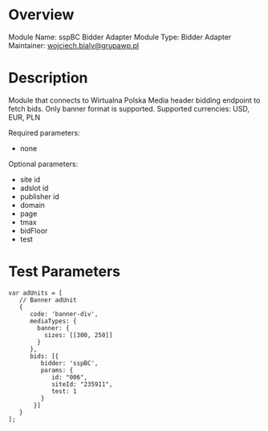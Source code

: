 # Overview

Module Name: sspBC Bidder Adapter
Module Type: Bidder Adapter
Maintainer: wojciech.bialy@grupawp.pl

# Description

Module that connects to Wirtualna Polska Media header bidding endpoint to fetch bids.
Only banner format is supported.
Supported currencies: USD, EUR, PLN

Required parameters:
- none

Optional parameters:
- site id 
- adslot id
- publisher id
- domain
- page
- tmax
- bidFloor
- test

# Test Parameters
```
var adUnits = [
   // Banner adUnit
   {
      code: 'banner-div',
      mediaTypes: {
        banner: {
          sizes: [[300, 250]]
        }
      },
      bids: [{
         bidder: 'sspBC',
         params: {
            id: "006",
            siteId: "235911",
            test: 1
         }
       }]
   }
];
```
